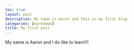 ```yaml
---
toc: true
layout: post
description: My name is Aaron and this is my first blog.
categories: [markdown]
title: My first post
---
```

My name is Aaron and I do like to learn!!!


